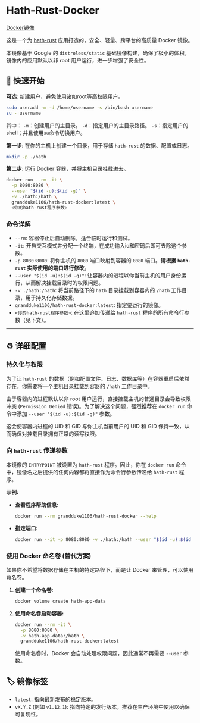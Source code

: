 # Hath-Rust-Docker

[Docker镜像](https://hub.docker.com/r/grandduke1106/hath-rust-docker)
[](https://hub.docker.com/r/grandduke1106/hath-rust-docker/tags)

这是一个为 [hath-rust](https://github.com/james58899/hath-rust) 应用打造的，安全、轻量、跨平台的高质量 Docker 镜像。

本镜像基于 Google 的 `distroless/static` 基础镜像构建，确保了极小的体积。镜像内的应用默认以非 root 用户运行，进一步增强了安全性。

## 🚀 快速开始

**可选**: 新建用户，避免使用诸如root等高权限用户。
```bash
sudo useradd -m -d /home/username -s /bin/bash username
su - username
```
其中： `-m`：创建用户的主目录。 `-d`：指定用户的主目录路径。 `-s`：指定用户的 shell；并且使用`su`命令切换用户。

**第一步**: 在你的主机上创建一个目录，用于存储 `hath-rust` 的数据、配置或日志。

```bash
mkdir -p ./hath
```

**第二步**: 运行 Docker 容器，并将主机目录挂载进去。

```bash
docker run --rm -it \
  -p 8080:8080 \
  --user "$(id -u):$(id -g)" \
  -v ./hath:/hath \
  grandduke1106/hath-rust-docker:latest \
  <你的hath-rust程序参数>
```

### 命令详解

  * `--rm`: 容器停止后自动删除，适合临时运行和测试。
  * `-it`: 开启交互模式并分配一个终端，在成功输入id和密码后即可去除这个参数。
  * `-p 8080:8080`: 将你主机的 `8080` 端口映射到容器的 `8080` 端口。**请根据 `hath-rust` 实际使用的端口进行修改**。
  * `--user "$(id -u):$(id -g)"`: 让容器内的进程以你当前主机的用户身份运行，从而解决挂载目录时的权限问题。
  * `-v ./hath:/hath`: 将当前路径下的 `hath` 目录挂载到容器内的 `/hath` 工作目录，用于持久化存储数据。
  * `grandduke1106/hath-rust-docker:latest`: 指定要运行的镜像。
  * `<你的hath-rust程序参数>`: 在这里追加传递给 `hath-rust` 程序的所有命令行参数（见下文）。

-----

## ⚙️ 详细配置

### 持久化与权限

为了让 `hath-rust` 的数据（例如配置文件、日志、数据库等）在容器重启后依然存在，你需要将一个主机目录挂载到容器的 `/hath` 工作目录中。

由于容器内的进程默认以非 root 用户运行，直接挂载主机的普通目录会导致权限冲突 (`Permission Denied` 错误)。为了解决这个问题，强烈推荐在 `docker run` 命令中添加 `--user "$(id -u):$(id -g)"` 参数。

这会使容器内进程的 UID 和 GID 与你主机当前用户的 UID 和 GID 保持一致，从而确保对挂载目录拥有正常的读写权限。

### 向 `hath-rust` 传递参数

本镜像的 `ENTRYPOINT` 被设置为 `hath-rust` 程序。因此，你在 `docker run` 命令中，镜像名之后提供的任何内容都将直接作为命令行参数传递给 `hath-rust` 程序。

**示例:**

  * **查看程序帮助信息:**

    ```bash
    docker run --rm grandduke1106/hath-rust-docker --help
    ```

  * **指定端口:**
    

    ```bash
    docker run --it -p 8080:8080 -v ./hath:/hath --user "$(id -u):$(id -g)" grandduke1106/hath-rust-docker --port 8080
    ```

### 使用 Docker 命名卷 (替代方案)

如果你不希望将数据存储在主机的特定路径下，而是让 Docker 来管理，可以使用命名卷。

1.  **创建一个命名卷:**

    ```bash
    docker volume create hath-app-data
    ```

2.  **使用命名卷启动容器:**

    ```bash
    docker run --rm -it \
      -p 8080:8080 \
      -v hath-app-data:/hath \
      grandduke1106/hath-rust-docker:latest
    ```

    使用命名卷时，Docker 会自动处理权限问题，因此通常不再需要 `--user` 参数。

## 🏷️ 镜像标签

  * `latest`: 指向最新发布的稳定版本。
  * `vX.Y.Z` (例如 `v1.12.1`): 指向特定的发行版本，推荐在生产环境中使用以确保可复现性。
